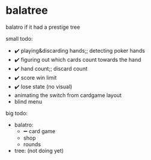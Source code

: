 # balatree
balatro if it had a prestige tree

small todo:
* ✔️ playing&discarding hands;; detecting poker hands
* ✔️ figuring out which cards count towards the hand
* ✔️ hand count;; discard count
* ✔️ score win limit
* ✔️ lose state (no visual)
* animating the switch from cardgame layout
* blind menu
  
big todo:
* balatro:
  * ➖ card game
  * shop
  * rounds
* tree: (not doing yet)
